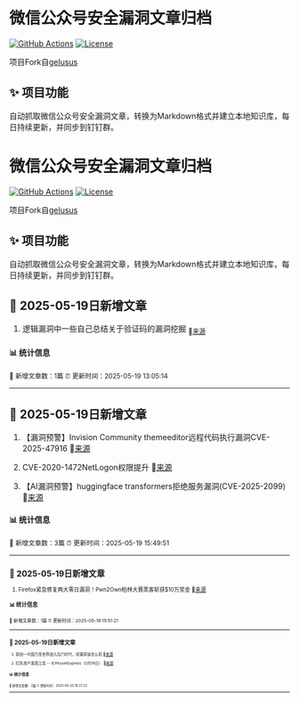 # 微信公众号安全漏洞文章归档

[![GitHub Actions](https://github.com/gelusus/wxvl/actions/workflows/update_today.yml/badge.svg)](https://github.com/gelusus/wxvl/actions)
[![License](https://img.shields.io/badge/license-MIT-blue.svg)](LICENSE)

项目Fork自[gelusus](https://github.com/gelusus/wxvl)

## ✨ 项目功能

自动抓取微信公众号安全漏洞文章，转换为Markdown格式并建立本地知识库，每日持续更新，并同步到钉钉群。


# 微信公众号安全漏洞文章归档

[![GitHub Actions](https://github.com/gelusus/wxvl/actions/workflows/update_today.yml/badge.svg)](https://github.com/gelusus/wxvl/actions)
[![License](https://img.shields.io/badge/license-MIT-blue.svg)](LICENSE)

项目Fork自[gelusus](https://github.com/gelusus/wxvl)

## ✨ 项目功能

自动抓取微信公众号安全漏洞文章，转换为Markdown格式并建立本地知识库，每日持续更新，并同步到钉钉群。



## 📢 2025-05-19日新增文章

1. 逻辑漏洞中一些自己总结关于验证码的漏洞挖掘 <sub>🔗[来源](https://mp.weixin.qq.com/s?__biz=MzIzMTIzNTM0MA==&mid=2247497614&idx=1&sn=e6277cb245dd6b2a5691854377357140)</sub>

#### 📊 统计信息
<small>📝 新增文章数：1篇
⏰ 更新时间：2025-05-19 13:05:14</small>

---


## 📢 2025-05-19日新增文章

1. 【漏洞预警】Invision Community themeeditor远程代码执行漏洞CVE-2025-47916 🔗[来源](https://mp.weixin.qq.com/s?__biz=MzI3NzMzNzE5Ng==&mid=2247490098&idx=2&sn=477c546c495a1d59f2a34d685c7e88cc)

2. CVE-2020-1472NetLogon权限提升 🔗[来源](https://mp.weixin.qq.com/s?__biz=Mzk0MzYyMjEzMQ==&mid=2247487617&idx=1&sn=5876a6a3fbb1b810133e786da2badaa5)

3. 【AI漏洞预警】huggingface transformers拒绝服务漏洞(CVE-2025-2099) 🔗[来源](https://mp.weixin.qq.com/s?__biz=MzI3NzMzNzE5Ng==&mid=2247490098&idx=1&sn=904da7408fb841188b7ceee5ba2756f6)

#### 📊 统计信息
<small>📝 新增文章数：3篇
⏰ 更新时间：2025-05-19 15:49:51<small>

---


## 📢 2025-05-19日新增文章

1. Firefox紧急修复两大零日漏洞！Pwn2Own柏林大赛黑客斩获$10万奖金 🔗[来源](https://mp.weixin.qq.com/s?__biz=Mzg4NTg5MDQ0OA==&mid=2247487940&idx=1&sn=ed7c9a4905f62eeeec22d209bba65844)

#### 📊 统计信息
<small>📝 新增文章数：1篇
⏰ 更新时间：2025-05-19 15:51:21<small>

---


## 📢 2025-05-19日新增文章

1. 原创—中国乃至世界进入后门时代，挖漏洞该怎么挖 🔗[来源](https://mp.weixin.qq.com/s?__biz=Mzg4NzAwNzA4NA==&mid=2247485216&idx=1&sn=17314e6e6088de7b43fa8fd275de137a)

2. 红队资产发现工具 -- ICPAssetExpress（5月19日） 🔗[来源](https://mp.weixin.qq.com/s?__biz=MzI4MDQ5MjY1Mg==&mid=2247516652&idx=1&sn=35138d273cf5a0924a961337315fdb87)

#### 📊 统计信息
<small>📝 新增文章数：2篇
⏰ 更新时间：2025-05-20 16:27:22<small>

---
